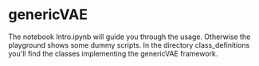 # genericVAE

The notebook Intro.ipynb will guide you through the usage.
Otherwise the playground shows some dummy scripts.
In the directory class_definitions you'll find the classes implementing the genericVAE  framework.
